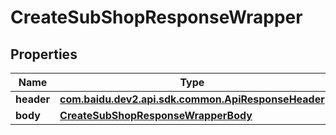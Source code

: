

# CreateSubShopResponseWrapper


## Properties

Name | Type | Description | Notes
------------ | ------------- | ------------- | -------------
**header** | [**com.baidu.dev2.api.sdk.common.ApiResponseHeader**](com.baidu.dev2.api.sdk.common.ApiResponseHeader.md) |  |  [optional]
**body** | [**CreateSubShopResponseWrapperBody**](CreateSubShopResponseWrapperBody.md) |  |  [optional]



